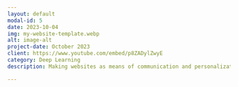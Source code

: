 ```yaml
---
layout: default
modal-id: 5
date: 2023-10-04
img: my-website-template.webp
alt: image-alt
project-date: October 2023
client: https://www.youtube.com/embed/p8ZADylZwyE
category: Deep Learning
description: Making websites as means of communication and personalization using natural english.

---
```


